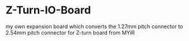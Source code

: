 # Z-Turn-IO-Board
my own expansion board which converts the 1.27mm pitch connector to 2.54mm pitch connector for Z-turn board from MYiR
